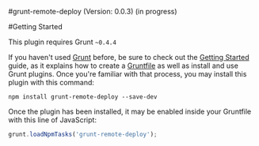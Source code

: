 #grunt-remote-deploy (Version: 0.0.3) (in progress)

#Getting Started

This plugin requires Grunt `~0.4.4`

If you haven't used [Grunt](http://gruntjs.com/) before, be sure to check out the [Getting Started](http://gruntjs.com/getting-started) guide, as it explains how to create a [Gruntfile](http://gruntjs.com/sample-gruntfile) as well as install and use Grunt plugins. Once you're familiar with that process, you may install this plugin with this command:

```shell
npm install grunt-remote-deploy --save-dev
```

Once the plugin has been installed, it may be enabled inside your Gruntfile with this line of JavaScript:

```js
grunt.loadNpmTasks('grunt-remote-deploy');
```